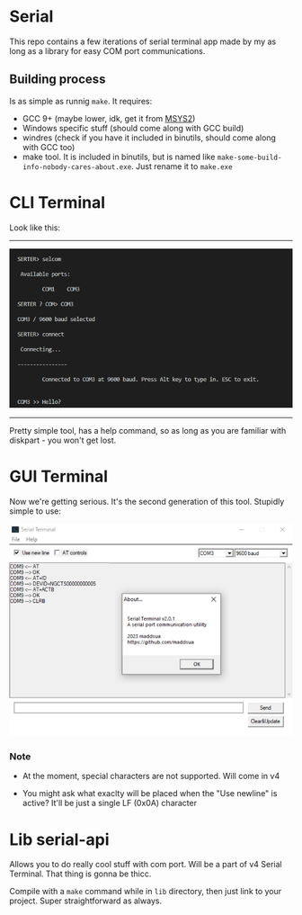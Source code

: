 # Serial

This repo contains a few iterations of serial terminal app made by my as long as a library for easy COM port communications.

## Building process

Is as simple as runnig `make`. It requires:

- GCC 9+ (maybe lower, idk, get it from [MSYS2](https://packages.msys2.org/base/mingw-w64-gcc))
- Windows specific stuff (should come along with GCC build)
- windres (check if you have it included in binutils, should come along with GCC too)
- make tool. It is included in binutils, but is named like `make-some-build-info-nobody-cares-about.exe`. Just rename it to `make.exe`

# CLI Terminal

Look like this:

---

<img src="design/screenshot-cli.png">

---

Pretty simple tool, has a help command, so as long as you are familiar with diskpart - you won't get lost.

# GUI Terminal

Now we're getting serious. It's the second generation of this tool. Stupidly simple to use:

<img src="design/screenshot-gui.png">

### Note

- At the moment, special characters are not supported. Will come in v4

- You might ask what exaclty will be placed when the "Use newline" is active? It'll be just a single LF (0x0A) character

# Lib serial-api

Allows you to do really cool stuff with com port. Will be a part of v4 Serial Terminal. That thing is gonna be thicc.

Compile with a `make` command while in `lib` directory, then just link to your project. Super straightforward as always.
